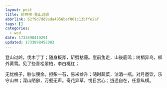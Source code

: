 ```yaml
---
layout: post
title: 封神榜·登山过岭
abbrlink: 62f9d7dd9ada4956bef801c13bffe2af
tags: []
categories:
  - wcd
date: 1733898410291
updated: 1733898452083
---
```


登山过岭，伐木丁丁；随身板斧，斫劈枯藤。崖前兔走，山後鹿鸣；树梢异鸟，柳外黄莺。见了些青松翠柏，李白桃红；

无忧樵子，胜似腰金。担柴一石，易米叁升；随时蔬菜，沽酒一瓶。对月邀饮，乐守山林；深山陋僻，万壑无声。奇花异草，悦目赏心；逍遥自在，任意纵横。
